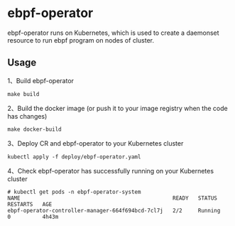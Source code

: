 # ebpf-operator
ebpf-operator runs on Kubernetes, which is used to create a daemonset resource to run ebpf program on nodes of cluster.

## Usage
1、Build ebpf-operator

```console
make build
```

2、Build the docker image (or push it to your image registry when the code has changes)

```console
make docker-build
```

3、Deploy CR and ebpf-operator to your Kubernetes cluster

```console
kubectl apply -f deploy/ebpf-operator.yaml
``` 

4、Check ebpf-operator has successfully running on your Kubernetes cluster

```console
# kubectl get pods -n ebpf-operator-system
NAME                                                READY   STATUS    RESTARTS   AGE
ebpf-operator-controller-manager-664f694bcd-7cl7j   2/2     Running   0          4h43m
```
